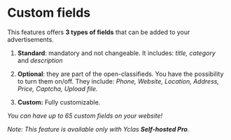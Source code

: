 # Custom fields

This features offers **3 types of fields**  that can be added to your advertisements. 

1.  **Standard**: mandatory and not changeable. It includes:
*title,* *category* and *description*

2.  **Optional**: they are part of the open-classifieds. You have the possibility to turn them on/off. They include:
*Phone, Website, Location, Address, Price, Captcha, Upload file.*

3.  **Custom:**  Fully customizable.

*You can have up to 65 custom fields on your website!*

*Note: This feature is available only with Yclas **Self-hosted Pro**.*
